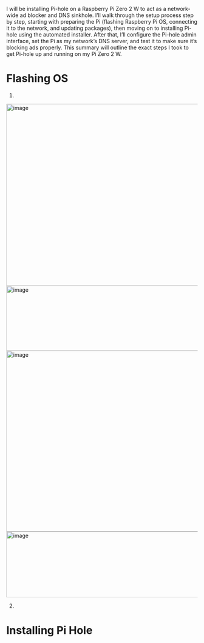I will be installing Pi-hole on a Raspberry Pi Zero 2 W to act as a network-wide ad blocker and DNS sinkhole. I’ll walk through the setup process step by step, starting with preparing the Pi (flashing Raspberry Pi OS, connecting it to the network, and updating packages), then moving on to installing Pi-hole using the automated installer. After that, I’ll configure the Pi-hole admin interface, set the Pi as my network’s DNS server, and test it to make sure it’s blocking ads properly. This summary will outline the exact steps I took to get Pi-hole up and running on my Pi Zero 2 W.
# Flashing OS

1.
<img width="681" height="479" alt="image" src="https://github.com/user-attachments/assets/37e92ac0-1ce0-4386-a84c-f68f4e52ff93" />


<img width="550" height="171" alt="image" src="https://github.com/user-attachments/assets/204cb47b-2ebb-427f-bcca-e253002e28cc" />


<img width="680" height="476" alt="image" src="https://github.com/user-attachments/assets/50a34f88-d0fd-4ae5-a6c9-6e49641f96e0" />




<img width="550" height="173" alt="image" src="https://github.com/user-attachments/assets/b8513afd-367b-46f1-ae1f-613182c55bce" />

2. 

# Installing Pi Hole



















